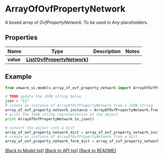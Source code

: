 # ArrayOfOvfPropertyNetwork

A boxed array of *OvfPropertyNetwork*. To be used in *Any* placeholders. 

## Properties
Name | Type | Description | Notes
------------ | ------------- | ------------- | -------------
**value** | [**List[OvfPropertyNetwork]**](OvfPropertyNetwork.md) |  | 

## Example

```python
from vmware_vi.models.array_of_ovf_property_network import ArrayOfOvfPropertyNetwork

# TODO update the JSON string below
json = "{}"
# create an instance of ArrayOfOvfPropertyNetwork from a JSON string
array_of_ovf_property_network_instance = ArrayOfOvfPropertyNetwork.from_json(json)
# print the JSON string representation of the object
print ArrayOfOvfPropertyNetwork.to_json()

# convert the object into a dict
array_of_ovf_property_network_dict = array_of_ovf_property_network_instance.to_dict()
# create an instance of ArrayOfOvfPropertyNetwork from a dict
array_of_ovf_property_network_form_dict = array_of_ovf_property_network.from_dict(array_of_ovf_property_network_dict)
```
[[Back to Model list]](../README.md#documentation-for-models) [[Back to API list]](../README.md#documentation-for-api-endpoints) [[Back to README]](../README.md)


